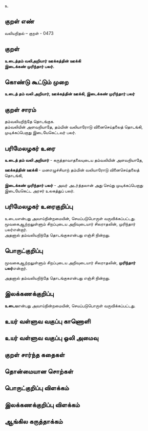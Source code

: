 உ

## குறள் எண் 

வலியறிதல்  – குறள் - 0473  

## குறள் 

**உடைத்தம் வலிஅறியார் ஊக்கத்தின் ஊக்கி  
இடைக்கண் முரிந்தார் பலர்.**

## கொண்டு கூட்டும் முறை

**உடைத் தம் வலி அறியார், ஊக்கத்தின் ஊக்கி, இடைக்கண் முரிந்தார் பலர்** 

## குறள் சாரம் 

தம்வலியறிந்தே தொடங்குக.  
தம்வலியின் அளவறியாதே, தம்மின் வலியாரோடு வினைசெய்தலைத் தொடங்கி, முடிக்கப்பெறாது இடையேகெட்டவர் பலர்.  

## பரிமேலழகர் உரை

**உடைத் தம் வலி அறியார்** - கருத்தாவாதலையுடைய தம்வலியின் அளவறியாதே,  

**ஊக்கத்தின் ஊக்கி** - மனஎழுச்சியாற் தம்மின் வலியாரோடு வினைசெய்தலைத் தொடங்கி,  

**இடைக்கண் முரிந்தார் பலர்** - அவர் அடர்த்தலான் அது செய்து முடிக்கப்பெறாது இடையேகெட்ட அரசர் உலகத்துப் பலர்.  

## பரிமேலழகர் உரைகுறிப்பு   

உடையஎன்பது அவாய்நின்றமையின், செயப்படுபொருள் வருவிக்கப்பட்டது.  
மூவகைஆற்றலுள்ளும் சிறப்புடைய அறிவுடையார் சிலராதலின், முரிந்தார் பலர்என்றார்.  
அதனால் தம்வலியறிந்தே தொடங்குகஎன்பது எஞ்சி நின்றது.  

## பொருட்குறிப்பு 

மூவகைஆற்றலுள்ளும் சிறப்புடைய அறிவுடையார் சிலராதலின், **முரிந்தார் பலர்**என்றார்.  

அதனால் தம்வலியறிந்தே தொடங்குகஎன்பது எஞ்சி நின்றது.    

## இலக்கணக்குறிப்பு  

**உடைய**என்பது அவாய்நின்றமையின், செயப்படுபொருள் வருவிக்கப்பட்டது.     

## உயர் வள்ளுவ வகுப்பு காணொளி


## உயர் வள்ளுவ வகுப்பு ஒலி அமைவு 

 
## குறள் சார்ந்த கதைகள் 


## தொன்மையான சொற்கள்


## பொருட்குறிப்பு விளக்கம்


## இலக்கணக்குறிப்பு விளக்கம்


## ஆங்கில கருத்தாக்கம் 


